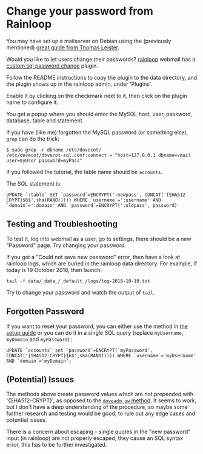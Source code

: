 # Change your password from Rainloop

You may have set up a mailserver on Debian using the (previously mentioned) [great guide from Thomas Leister](https://thomas-leister.de/en/mailserver-debian-stretch/).

Would you like to let users change their passwords? [rainloop](https://rainloop.com) webmail has a [custom sql password change](https://github.com/RainLoop/rainloop-webmail/tree/master/plugins/change-password-custom-sql) plugin.

Follow the README instructions to copy the plugin to the data directory, and the plugin shows up in the rainloop admin, under 'Plugins'.

Enable it by clicking on the checkmark next to it, then click on the plugin name to configure it.

You get a popup where you should enter the MySQL host, user, password, database, table and statement.

If you have (like me) forgotten the MySQL password (or something else), `grep` can do the trick:

```
$ sudo grep -r dbname /etc/dovecot/ 
/etc/dovecot/dovecot-sql.conf:connect = "host=127.0.0.1 dbname=vmail user=myUser password=myPass"
```

If you followed the tutorial, the table name should be `accounts`.


The SQL statement is:

```
UPDATE `:table` SET `password`=ENCRYPT(':newpass', CONCAT('{SHA512-CRYPT}$6$',sha(RAND()))) WHERE `username`=':username' AND `domain`=':domain' AND `password`=ENCRYPT(':oldpass', password)

```

## Testing and Troubleshooting

To test it, log into webmail as a user, go to settings, there should be a new "Password" page. Try changing your password.

If you get a "Could not save new password" error, then have a look at rainloop logs, which are buried in the rainloop data directory.
For example, if today is 19 October 2018, then launch:

```
tail -f data/_data_/_default_/logs/log-2018-10-19.txt
```
Try to change your password and watch the output of `tail`.

## Forgotten Password

If you want to reset your password, you can either use the method in [the setup guide](https://thomas-leister.de/en/mailserver-debian-stretch/#create-a-new-user-account) or you can do it in a single SQL query (replace `myUsername`, `myDomain` and `myPassword`) :

```
UPDATE `accounts` set `password`=ENCRYPT('myPassword', CONCAT('{SHA512-CRYPT}$6$',sha(RAND()))) WHERE `username`='myUsername' AND `domain`='myDomain';
```

## (Potential) Issues

The methods above create password values which are not prepended with '{SHA512-CRYPT}', as opposed to the [`doveadm pw` method](https://thomas-leister.de/en/mailserver-debian-stretch/#create-a-new-user-account).
It seems to work, but I don't have a deep understanding of the procedure, so maybe some further research and testing would be good, to rule out any edge cases and potential issues.

There is a concern about escaping - single quotes in the "new password" input (in rainloop) are not properly escaped, they cause an SQL syntax error, this has to be further investigated.
